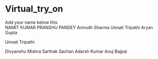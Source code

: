 # Virtual_try_on  
Add your name below this  
NAMIT KUMAR
PRANSHU PANDEY
Anirudh Sharma
Unnati Tripathi
Aryan Gupta

Unnati Tripathi  

Divyanshu Mishra
Sarthak Sachan 
Adarsh Kumar  Anuj Bajpai
